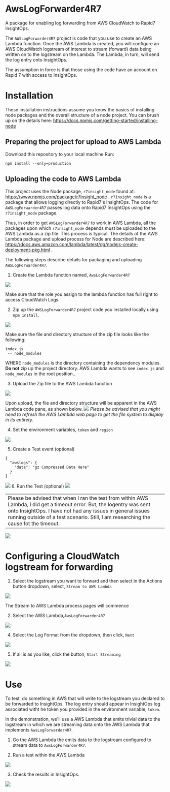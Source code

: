 # AwsLogForwarder4R7
A package for enabling log forwarding from AWS CloudWatch to Rapid7 InsightOps.

The `AWSLogForwarder4R7` project is code that you use to create an AWS Lambda function. Once the AWS Lambda is created, you will configure an AWS CloudWatch logstream of interest to stream (forward) data being written on to the logstream on the Lambda. The Lambda, in turn, will send the log entry onto InsightOps.

The assumption in force is that those using the code have an account on Rapid 7 with access to InsightOps.

# Installation

These installation instructions assume you know the basics of installing node packages and the overall structure of a node project. You can brush up on the details here: https://docs.npmjs.com/getting-started/installing-node

## Preparing the project for upload to AWS Lambda

Download this repository to your local machine
Run:

`npm install --only=production`

## Uploading the code to AWS Lambda

This project uses the Node package, `r7insight_node` found at: https://www.npmjs.com/package/r7insight_node .
`r7insight_node` is a package that allows logging directly to Rapid7's InsightOps. The code for `AWSLogForwarder4R7` passes log data onto Rapid7 InsightOps using the `r7insight_node` package.

Thus, in order to get `AWSLogForwarder4R7` to work in AWS Lambda, all the packages upon which `r7insight_node` depends must be uploaded to the AWS Lambda as a zip file. This process is typical. The details of the AWS Lambda package and upload process for Node are described here: https://docs.aws.amazon.com/lambda/latest/dg/nodejs-create-deployment-pkg.html .

The following steps describe details for packaging and uploading `AWSLogForwarder4R7`.
1. Create the Lambda function named, `AwsLogForwarder4R7`

<img src="https://s3.amazonaws.com/awslogforwarder-4r7/create-lambda-01.png" />

Make sure that the role you assign to the lambda function has full right to access CloudWatch Logs.

2. Zip up the `AWSLogForwarder4R7` project code you installed locally using `npm install`.

<img src="https://s3.amazonaws.com/awslogforwarder-4r7/zip-up-source-code-01.png" />


Make sure the file and directory structure of the zip file looks like the following:

```$xslt
index.js
 -- node_modules
```

WHERE `node_modules` is the directory containing the dependency modules. **Do not** zip up the project directory. AWS Lambda wants to see `index.js` and `node_modules` in the root position..

3. Upload the Zip file to the AWS Lambda function

<img src="https://s3.amazonaws.com/awslogforwarder-4r7/upload-zip-file-01.png" />

   Upon upload, the file and directory structure will be apparent in the AWS Lambda code pane, as shown below.
<img src="https://s3.amazonaws.com/awslogforwarder-4r7/uploaded-zip-file-set-event-01.png" />
   *Please be advised that you might need to refresh the AWS Lambda web page to get the file system to display in its entirety.*


4. Set the environment variables, `token` and `region`

<img src="https://s3.amazonaws.com/awslogforwarder-4r7/set-env-vars-01.png" />

5. Create a Test event (optional)
```$json
{
  "awslogs": {
    "data": "gz Compressed Data Here"
  }
}
```

<img src="https://s3.amazonaws.com/awslogforwarder-4r7/set-test-event-01.png" />  
6. Run the Test (optional)
<img src="https://s3.amazonaws.com/awslogforwarder-4r7/test-lambda-01.png" />
<table>
<tr>
<td>
Please be advised that when I ran the test from within AWS Lambda, I did get a timeout error. But, the logentry was sent onto InsightOps. I have not had any issues in general issues running outside of a test scenario. Still, I am researching the cause fot the timeout.
</td>
</tr>
</table>

<img src="https://s3.amazonaws.com/awslogforwarder-4r7/test-data-in-r7-01.png" />

# Configuring a CloudWatch logstream for forwarding
1. Select the logstream you want to forward and then select in the Actions button dropdown, select, `Stream to AWS Lambda`

<img src="https://s3.amazonaws.com/awslogforwarder-4r7/stream-to-lambda-01.png" />

   The Stream to AWS Lambda process pages will commence
   
   
2. Select the AWS Lambda,`AwsLogForwarder4R7`

<img src="https://s3.amazonaws.com/awslogforwarder-4r7/select-lambda-01.png" />

4. Select the Log Format from the dropdown, then click, `Next`

<img src="https://s3.amazonaws.com/awslogforwarder-4r7/select-log-format.png" />

5. If all is as you like, click the button, `Start Streaming`

<img src="https://s3.amazonaws.com/awslogforwarder-4r7/start-log-streaming.png" />

# Use

To test, do something in AWS that will write to the logstream you declared to be forwarded to InsightOps. The log entry should appear in InsightOps log associated witht he token you provided in the environment variable, `token`.

In the demonstration, we'll use a AWS Lambda that emits trivial data to the logstream in which we are streaming data onto the AWS Lambda that implements `AwsLogForwarder4R7`.

1. Go the AWS Lambda the emits data to the logstream configured to stream data to `AwsLogForwarder4R7`.

2. Run a test within the AWS Lambda

<img src="https://s3.amazonaws.com/awslogforwarder-4r7/sample-log-test-02.png" />


3. Check the results in InsightOps.

<img src="https://s3.amazonaws.com/awslogforwarder-4r7/sample-log-test-result-01.png" />